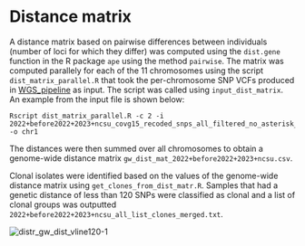 # Distance matrix

A distance matrix based on pairwise differences between individuals (number of loci for which they differ) was computed using the `dist.gene` function in the R package `ape` using the method `pairwise`. The matrix was computed parallely for each of the 11 chromosomes using the script `dist_matrix_parallel.R` that took the per-chromosome SNP VCFs produced in [WGS_pipeline](../WGS_pipeline/WGS_pipeline.md) as input. The script was called using `input_dist_matrix`. An example from the input file is shown below:
```
Rscript dist_matrix_parallel.R -c 2 -i 2022+before2022+2023+ncsu_covg15_recoded_snps_all_filtered_no_asterisk_LR026984.1_chr1.vcf.gz -o chr1
```
The distances were then summed over all chromosomes to obtain a genome-wide distance matrix `gw_dist_mat_2022+before2022+2023+ncsu.csv`.

Clonal isolates were identified based on the values of the genome-wide distance matrix using `get_clones_from_dist_matr.R`. Samples that had a genetic distance of less than 120 SNPs were classified as clonal and a list of clonal groups was outputted `2022+before2022+2023+ncsu_all_list_clones_merged.txt`. 

![distr_gw_dist_vline120-1](https://github.com/fmenardo/Bgt_popgen_Europe_2024/assets/90404355/c7a9f6dc-2162-46eb-98f4-68c4232ffb5e)

